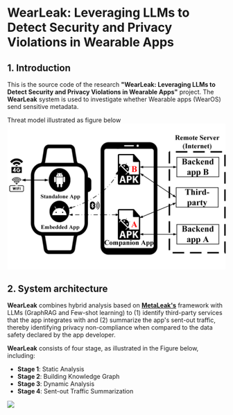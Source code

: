 
# WearLeak: Leveraging LLMs to Detect Security and Privacy Violations in Wearable Apps

## 1. Introduction
This is the source code of the research **"WearLeak: Leveraging LLMs to Detect Security and Privacy Violations in Wearable Apps"** project.
The **WearLeak** system is used to investigate whether Wearable apps (WearOS) send sensitive metadata.

Threat model illustrated as figure below
<img src="https://github.com/research-mobile-security/WearLeak/blob/main/project-image/wearable-ecosystem-new.png">

## 2. System architecture

**WearLeak** combines hybrid analysis based on **[MetaLeak's](https://github.com/research-mobile-security/MetaLeak)** framework with LLMs (GraphRAG and Few-shot learning) to (1) identify third-party services that the app integrates with and (2) summarize the app's sent-out traffic, thereby identifying privacy non-compliance when compared to the data safety declared by the app developer.

**WearLeak** consists of four stage, as illustrated in the Figure below, including:

- **Stage 1**: Static Analysis
- **Stage 2**: Building Knowledge Graph
- **Stage 3**: Dynamic Analysis
- **Stage 4**: Sent-out Traffic Summarization 

<img src="https://github.com/research-mobile-security/WearLeak/blob/main/project-image/figure-architecture.png">


